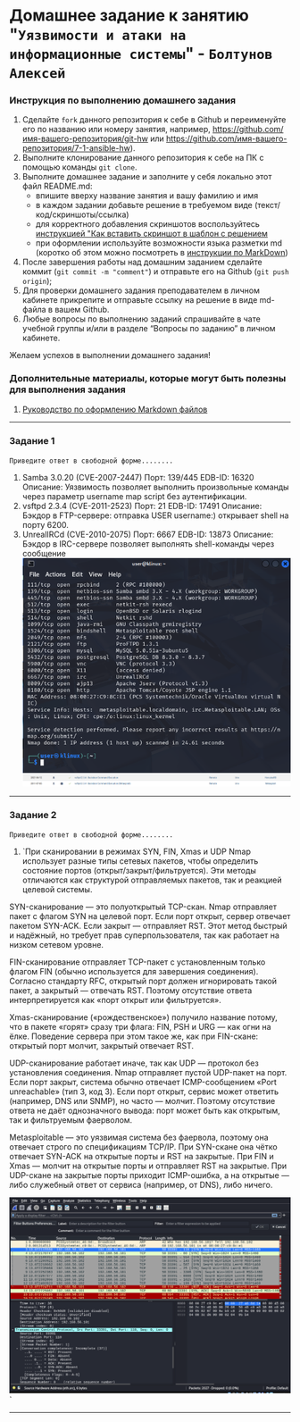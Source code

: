 # Домашнее задание к занятию "`Уязвимости и атаки на информационные системы`" - `Болтунов Алексей`


### Инструкция по выполнению домашнего задания

   1. Сделайте `fork` данного репозитория к себе в Github и переименуйте его по названию или номеру занятия, например, https://github.com/имя-вашего-репозитория/git-hw или  https://github.com/имя-вашего-репозитория/7-1-ansible-hw).
   2. Выполните клонирование данного репозитория к себе на ПК с помощью команды `git clone`.
   3. Выполните домашнее задание и заполните у себя локально этот файл README.md:
      - впишите вверху название занятия и вашу фамилию и имя
      - в каждом задании добавьте решение в требуемом виде (текст/код/скриншоты/ссылка)
      - для корректного добавления скриншотов воспользуйтесь [инструкцией "Как вставить скриншот в шаблон с решением](https://github.com/netology-code/sys-pattern-homework/blob/main/screen-instruction.md)
      - при оформлении используйте возможности языка разметки md (коротко об этом можно посмотреть в [инструкции  по MarkDown](https://github.com/netology-code/sys-pattern-homework/blob/main/md-instruction.md))
   4. После завершения работы над домашним заданием сделайте коммит (`git commit -m "comment"`) и отправьте его на Github (`git push origin`);
   5. Для проверки домашнего задания преподавателем в личном кабинете прикрепите и отправьте ссылку на решение в виде md-файла в вашем Github.
   6. Любые вопросы по выполнению заданий спрашивайте в чате учебной группы и/или в разделе “Вопросы по заданию” в личном кабинете.
   
Желаем успехов в выполнении домашнего задания!
   
### Дополнительные материалы, которые могут быть полезны для выполнения задания

1. [Руководство по оформлению Markdown файлов](https://gist.github.com/Jekins/2bf2d0638163f1294637#Code)

---

### Задание 1

`Приведите ответ в свободной форме........`

1. Samba 3.0.20 (CVE-2007-2447)
Порт: 139/445
EDB-ID: 16320
Описание: Уязвимость позволяет выполнить произвольные команды через параметр username map script без аутентификации.
2. vsftpd 2.3.4 (CVE-2011-2523)
Порт: 21
EDB-ID: 17491
Описание: Бэкдор в FTP-сервере: отправка USER username:) открывает shell на порту 6200.
3. UnrealIRCd (CVE-2010-2075)
Порт: 6667
EDB-ID: 13873
Описание: Бэкдор в IRC-сервере позволяет выполнять shell-команды через сообщение 
![s1](screenshots/1s.png)
![s2](screenshots/2s.png)


---

### Задание 2

`Приведите ответ в свободной форме........`

1. `При сканировании в режимах SYN, FIN, Xmas и UDP Nmap использует разные типы сетевых пакетов, чтобы определить состояние портов (открыт/закрыт/фильтруется). Эти методы отличаются как структурой отправляемых пакетов, так и реакцией целевой системы.

SYN-сканирование — это полуоткрытый TCP-скан. Nmap отправляет пакет с флагом SYN на целевой порт. Если порт открыт, сервер отвечает пакетом SYN-ACK. Если закрыт — отправляет RST. Этот метод быстрый и надёжный, но требует прав суперпользователя, так как работает на низком сетевом уровне.

FIN-сканирование отправляет TCP-пакет с установленным только флагом FIN (обычно используется для завершения соединения). Согласно стандарту RFC, открытый порт должен игнорировать такой пакет, а закрытый — отвечать RST. Поэтому отсутствие ответа интерпретируется как «порт открыт или фильтруется».

Xmas-сканирование («рождественское») получило название потому, что в пакете «горят» сразу три флага: FIN, PSH и URG — как огни на ёлке. Поведение сервера при этом такое же, как при FIN-скане: открытый порт молчит, закрытый отвечает RST.

UDP-сканирование работает иначе, так как UDP — протокол без установления соединения. Nmap отправляет пустой UDP-пакет на порт. Если порт закрыт, система обычно отвечает ICMP-сообщением «Port unreachable» (тип 3, код 3). Если порт открыт, сервис может ответить (например, DNS или SNMP), но часто — молчит. Поэтому отсутствие ответа не даёт однозначного вывода: порт может быть как открытым, так и фильтруемым фаерволом.

Metasploitable — это уязвимая система без фаервола, поэтому она отвечает строго по спецификациям TCP/IP. При SYN-скане она чётко отвечает SYN-ACK на открытые порты и RST на закрытые. При FIN и Xmas — молчит на открытые порты и отправляет RST на закрытые. При UDP-скане на закрытые порты приходит ICMP-ошибка, а на открытые — либо служебный ответ от сервиса (например, от DNS), либо ничего.

![WS](screenshots/s.png)`


---
